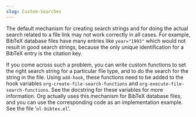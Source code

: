 ```yaml
---
slug: Custom-Searches
---
```


The default mechanism for creating search strings and for doing the actual search related to a file link may not work correctly in all cases. For example, BibTeX database files have many entries like `year="1993"` which would not result in good search strings, because the only unique identification for a BibTeX entry is the citation key.

If you come across such a problem, you can write custom functions to set the right search string for a particular file type, and to do the search for the string in the file. Using `add-hook`, these functions need to be added to the hook variables `org-create-file-search-functions` and `org-execute-file-search-functions`. See the docstring for these variables for more information. Org actually uses this mechanism for BibTeX database files, and you can use the corresponding code as an implementation example. See the file ‘`ol-bibtex.el`’.
